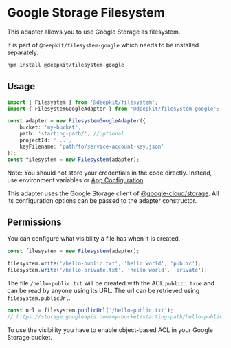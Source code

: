 # Google Storage Filesystem

This adapter allows you to use Google Storage as filesystem.

It is part of `@deepkit/filesystem-google` which needs to be installed separately.

```sh
npm install @deepkit/filesystem-google
```

## Usage

```typescript
import { Filesystem } from '@deepkit/filesystem';
import { FilesystemGoogleAdapter } from '@deepkit/filesystem-google';

const adapter = new FilesystemGoogleAdapter({
    bucket: 'my-bucket',
    path: 'starting-path/', //optional
    projectId: '...',
    keyFilename: 'path/to/service-account-key.json'
});
const filesystem = new Filesystem(adapter);
```

Note: You should not store your credentials in the code directly. Instead, use environment variables or [App Configuration](./app.md#configuration).

This adapter uses the Google Storage client of [@google-cloud/storage](https://npmjs.com/package/@google-cloud/storage).
All its configuration options can be passed to the adapter constructor.

## Permissions

You can configure what visibility a file has when it is created.

```typescript
const filesystem = new Filesystem(adapter);

filesystem.write('/hello-public.txt', 'hello world', 'public');
filesystem.write('/hello-private.txt', 'hello world', 'private');
```

The file `/hello-public.txt` will be created with the ACL `public: true` and can be read by anyone using its URL. The url can be retrieved using `filesystem.publicUrl`.

```typescript
const url = filesystem.publicUrl('/hello-public.txt');
// https://storage.googleapis.com/my-bucket/starting-path/hello-public.txt
```

To use the visibility you have to enable object-based ACL in your Google Storage bucket.
